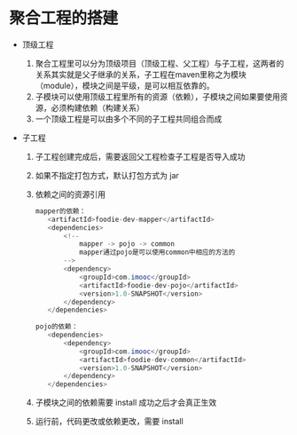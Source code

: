 # 聚合工程的搭建

- 顶级工程

  1. 聚合工程里可以分为顶级项目（顶级工程、父工程）与子工程，这两者的关系其实就是父子继承的关系，子工程在maven里称之为模块（module），模块之间是平级，是可以相互依靠的。
  2. 子模块可以使用顶级工程里所有的资源（依赖），子模块之间如果要使用资源，必须构建依赖（构建关系）
  3. 一个顶级工程是可以由多个不同的子工程共同组合而成

- 子工程

  1. 子工程创建完成后，需要返回父工程检查子工程是否导入成功

  2. 如果不指定打包方式，默认打包方式为 jar

  3. 依赖之间的资源引用  

     ```java
     mapper的依赖：
     	<artifactId>foodie-dev-mapper</artifactId>
     	<dependencies>
     		<!--
     			mapper -> pojo -> common
     			mapper通过pojo是可以使用common中相应的方法的
     		-->
     		<dependency>
     			<groupId>com.imooc</groupId>
     			<artifactId>foodie-dev-pojo</artifactId>
     			<version>1.0-SNAPSHOT</version>
     		</dependency>
     	</dependencies>
     	
     pojo的依赖：
     	<dependencies>
     		<dependency>
     			<groupId>com.imooc</groupId>
     			<artifactId>foodie-dev-common</artifactId>
     			<version>1.0-SNAPSHOT</version>
     		</dependency>
     	</dependencies>
     ```

  4. 子模块之间的依赖需要 install 成功之后才会真正生效
  
  5. 运行前，代码更改或依赖更改，需要 install 

